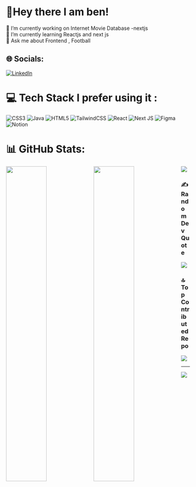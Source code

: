 # 💫Hey there I am ben!
🔭 I’m currently working on Internet Movie Database -nextjs<br>🌱 I’m currently learning Reactjs and next js<br>💬 Ask me about Frontend , Football


## 🌐 Socials:
[![LinkedIn](https://img.shields.io/badge/LinkedIn-%230077B5.svg?logo=linkedin&logoColor=white)](https://linkedin.com/in/https://www.linkedin.com/in/benjamin-samuel-173a00222/) 

# 💻 Tech Stack I prefer using it :
![CSS3](https://img.shields.io/badge/css3-%231572B6.svg?style=flat&logo=css3&logoColor=white) ![Java](https://img.shields.io/badge/java-%23ED8B00.svg?style=flat&logo=java&logoColor=white) ![HTML5](https://img.shields.io/badge/html5-%23E34F26.svg?style=flat&logo=html5&logoColor=white) ![TailwindCSS](https://img.shields.io/badge/tailwindcss-%2338B2AC.svg?style=flat&logo=tailwind-css&logoColor=white) ![React](https://img.shields.io/badge/react-%2320232a.svg?style=flat&logo=react&logoColor=%2361DAFB) ![Next JS](https://img.shields.io/badge/Next-black?style=flat&logo=next.js&logoColor=white) 	![Figma](https://img.shields.io/badge/figma-%23F24E1E.svg?style=flat&logo=figma&logoColor=white) ![Notion](https://img.shields.io/badge/Notion-%23000000.svg?style=flat&logo=notion&logoColor=white)
# 📊 GitHub Stats:

<img align="left" width="47%" src="https://github-readme-stats.vercel.app/api?username=Benjamin2602&theme=chartreuse-dark&hide_border=false&include_all_commits=false&count_private=false"/>
<img align="left" width="47%" src="https://github-readme-stats.vercel.app/api/top-langs/?username=Benjamin2602&theme=chartreuse-dark&hide_border=false&include_all_commits=false&count_private=false&layout=compact"/>

![](https://github-readme-streak-stats.herokuapp.com/?user=Benjamin2602&theme=chartreuse-dark&hide_border=false)<br/>


### ✍️ Random Dev Quote
![](https://quotes-github-readme.vercel.app/api?type=horizontal&theme=merko)

### 🔝 Top Contributed Repo
![](https://github-contributor-stats.vercel.app/api?username=Benjamin2602&limit=5&theme=algolia&combine_all_yearly_contributions=true)

---
[![](https://visitcount.itsvg.in/api?id=Benjamin2602&icon=0&color=12)](https://visitcount.itsvg.in)

<!-- Proudly created with GPRM ( https://gprm.itsvg.in ) -->
